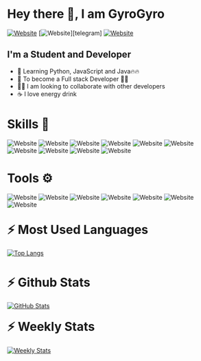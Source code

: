 <h1>Hey there 👋, I am GyroGyro</h1>

[![Website](https://img.shields.io/badge/instagram-%23E1306C.svg?&style=for-the-badge&logo=instagram&logoColor=white)][instagram]
[![Website](https://img.shields.io/badge/telegram-%230088CC.svg?&style=for-the-badge&logo=telegram&logoColor=white")][telegram]
[![Website](https://img.shields.io/badge/discord-%237289da.svg?&style=for-the-badge&logo=discord&logoColor=white)](GyroGyro#2055)

<h2>I'm a Student and Developer</h2>

- 🏫 Learning Python, JavaScript and Java🔥🔥
- 🥅 To become a Full stack Developer 👩‍💻
- 👯‍♂️ I am looking to collaborate with other developers
- ☕ I love energy drink

<h1>Skills 🚀</h1> 

![Website](https://img.shields.io/badge/python-%233776AB.svg?&style=for-the-badge&logo=python&logoColor=white)
![Website](https://img.shields.io/badge/java-%235382a1.svg?&style=for-the-badge&logo=java&logoColor=white)
![Website](https://img.shields.io/badge/javascript-%23F0DB4F.svg?&style=for-the-badge&logo=javascript&logoColor=white)
![Website](https://img.shields.io/badge/Flutter%20-%2302569B.svg?&style=for-the-badge&logo=Flutter&logoColor=white)
![Website](https://img.shields.io/badge/Django%20-%234ea94b.svg?&style=for-the-badge&logo=Django&logoColor=white)
![Website](https://img.shields.io/badge/MongoDB-%234ea94b.svg?&style=for-the-badge&logo=mongodb&logoColor=white)
![Website](https://img.shields.io/badge/MySQL-%2300758F.svg?&style=for-the-badge&logo=mysql&logoColor=white)
![Website](https://img.shields.io/badge/html5%20-%23E34F26.svg?&style=for-the-badge&logo=html5&logoColor=white)
![Website](https://img.shields.io/badge/css3%20-%231572B6.svg?&style=for-the-badge&logo=css3&logoColor=white)
![Website](https://img.shields.io/badge/Apache%20Airflow%20-%23007A88.svg?&style=for-the-badge&logo=Apache-Airflow&logoColor=white)


<h1>Tools ⚙</h1>

![Website](https://img.shields.io/badge/Linux-%23FCC624.svg?&style=for-the-badge&logo=linux&logoColor=black)
![Website](https://img.shields.io/badge/GIT-%23F05032.svg?&style=for-the-badge&logo=git&logoColor=white)
![Website](https://img.shields.io/badge/GITHUB-%23181717.svg?&style=for-the-badge&logo=github&logoColor=white)
![Website](https://img.shields.io/badge/PyCharm-%23000000.svg?&style=for-the-badge&logo=pycharm&logoColor=white)
![Website](https://img.shields.io/badge/Eclipse-%232C2255.svg?&style=for-the-badge&logo=eclipse&logoColor=white)
![Website](https://img.shields.io/badge/VS--CODE-%23007ACC.svg?&style=for-the-badge&logo=visual-studio-code&logoColor=white)
![Website](https://img.shields.io/badge/AndroidStudio-%233DDC84.svg?&style=for-the-badge&logo=android-studio&logoColor=white)

<h1 style="margin-top:30px;">⚡ Most Used Languages</h1>

[![Top Langs](https://github-readme-stats.vercel.app/api/top-langs/?username=GyroGyro&langs_count=6&theme=cobalt&hide_border=true)](https://github.com/GyroGyro/)

<h1>⚡ Github Stats</h1>

[![GitHub Stats](https://github-readme-stats.vercel.app/api?username=GyroGyro&count_private=true&show_icons=true&hide_border=true&theme=cobalt)](https://github.com/pythonhubpy/)

<h1 style="margin-top:20px;">⚡ Weekly Stats</h1>

[![Weekly Stats](https://github-readme-stats.vercel.app/api/wakatime?username=GyroGyro&theme=cobalt&hide_border=true)](https://github.com/GyroGyro/)


[telegram]: https://t.me/GyroGyro
[instagram]: https://www.instagram.com/GyroGyro.py
